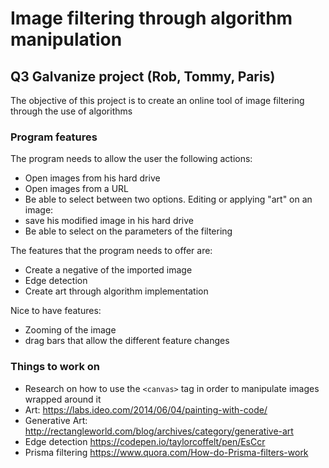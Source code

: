 # Image filtering through algorithm manipulation
## Q3 Galvanize project (Rob, Tommy, Paris)
The objective of this project is to create an online tool of image filtering through the use of algorithms

### Program features
The program needs to allow the user the following actions:
- Open images from his hard drive
- Open images from a URL
- Be able to select between two options. Editing or applying "art" on an image:
- save his modified image in his hard drive
- Be able to select on the parameters of the filtering

The features that the program needs to offer are:
- Create a negative of the imported image
- Edge detection
- Create art through algorithm implementation

Nice to have features:
- Zooming of the image
- drag bars that allow the different feature changes

### Things to work on
- Research on how to use the `<canvas>` tag in order to manipulate images wrapped around it
- Art:
https://labs.ideo.com/2014/06/04/painting-with-code/
- Generative Art:
http://rectangleworld.com/blog/archives/category/generative-art
- Edge detection https://codepen.io/taylorcoffelt/pen/EsCcr
- Prisma filtering https://www.quora.com/How-do-Prisma-filters-work
